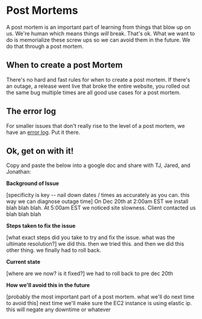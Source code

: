 # Post Mortems

A post mortem is an important part of learning from things that blow up on us. We're human which means things *will* break. That's ok. What we want to do is memorialize these screw ups so we can avoid them in the future. We do that through a post mortem.

## When to create a post Mortem

There's no hard and fast rules for when to create a post mortem. If there's an outage, a release went live that broke the entire website, you rolled out the same bug multiple times are all good use cases for a post mortem.


## The error log

For smaller issues that don't really rise to the level of a post mortem, we have an [error log](https://docs.google.com/spreadsheets/u/1/d/1SIINVUhOUWtXOmwim5KVp0BUsd8s1OInH4cJGCuuHVI/edit#gid=0). Put it there. 

## Ok, get on with it!

Copy and paste the below into a google doc and share with TJ, Jared, and Jonathan:

**Background of Issue**

[specificity is key -- nail down dates / times as accurately as you can. this way we can diagnose outage time]
On Dec 20th at 2:00am EST we install blah blah blah. At 5:00am EST we noticed site slowness. Client contacted us blah blah blah

**Steps taken to fix the issue**

[what exact steps did you take to try and fix the issue. what was the ultimate resolution?]
we did this. then we tried this. and then we did this other thing. we finally had to roll back.

**Current state**

[where are we now? is it fixed?]
we had to roll back to pre dec 20th

**How we'll avoid this in the future**

[probably the most important part of a post mortem. what we'll do next time to avoid this]
next time we'll make sure the EC2 instance is using elastic ip. this will negate any downtime or whatever
